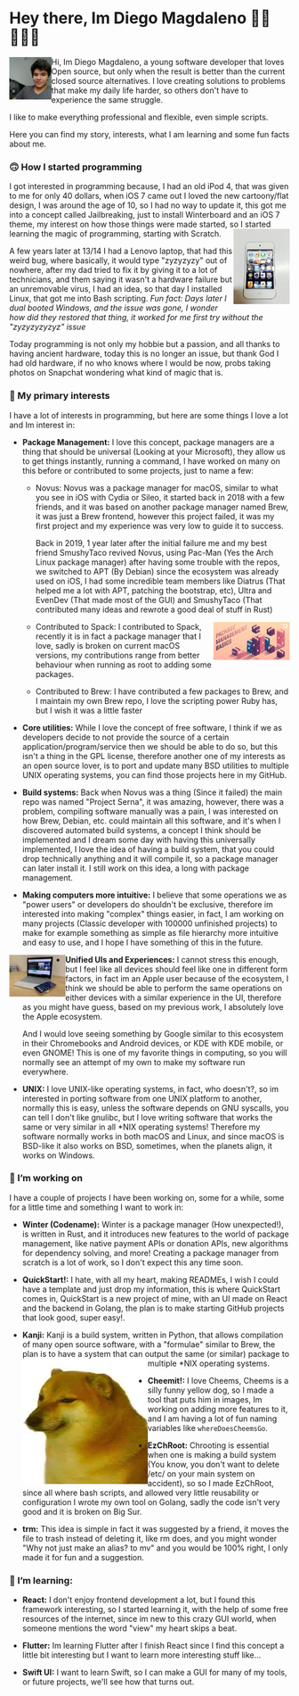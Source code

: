# Hey there, Im Diego Magdaleno 👋🏼👨🏽‍💻

<img align="left" width=15% height=15% src="images/diego.jpeg"> Hi, Im Diego Magdaleno, a young software developer that loves Open source, but only when the result is better than the current closed source alternatives. I love creating solutions to problems that make my daily life harder, so others don't have to experience the same struggle.

I like to make everything professional and flexible, even simple scripts.

Here you can find my story, interests, what I am learning and some fun facts about me.

### 🙃 How I started programming

I got interested in programming because, I had an old iPod 4, that was given to me for only 40 dollars, when iOS 7 came out I loved the new cartoony/flat design, I was around the age of 10, so I had no way to update it, this got me into a concept called Jailbreaking, just to install Winterboard and an iOS 7 theme, my interest on how those things were made started, so I started learning the magic of programming, starting with Scratch.
<img align="right" width=20% height=20% src="images/ipod.jpeg">

A few years later at 13/14 I had a Lenovo laptop, that had this weird bug, where basically, it would type "zyzyzyzy" out of nowhere, after my dad tried to fix it by giving it to a lot of technicians, and them saying it wasn't a hardware failure but an unremovable virus, I had an idea, so that day I installed Linux, that got me into Bash scripting. _Fun fact: Days later I dual booted Windows, and the issue was gone, I wonder how did they restored that thing, it worked for me first try without the "zyzyzyzyzyz" issue_

Today programming is not only my hobbie but a passion, and all thanks to having ancient hardware, today this is no longer an issue, but thank God I had old hardware, if no who knows where I would be now, probs taking photos on Snapchat wondering what kind of magic that is.

### 🔬 My primary interests

I have a lot of interests in programming, but here are some things I love a lot and Im interest in:

- **Package Management:** I love this concept, package managers are a thing that should be universal (Looking at your Microsoft), they allow us to get things instantly, running a command, I have worked on many on this before or contributed to some projects, just to name a few:
  
  - Novus: Novus was a package manager for macOS, similar to what you see in iOS with Cydia or Sileo, it started back in 2018 with a few friends, and it was based on another package manager named Brew, it was just a Brew frontend, however this project failed, it was my first project and my experience was very low to guide it to success.
  
    Back in 2019, 1 year later after the initial failure me and my best friend SmushyTaco revived Novus, using Pac-Man (Yes the Arch Linux package manager) after       having some trouble with the repos, we switched to APT (By Debian) since the ecosystem was already used on iOS, I had some incredible team members like Diatrus (That helped me a lot with APT, patching the bootstrap, etc), Ultra and EvenDev (That made most of the GUI) and SmushyTaco (That contributed many ideas  and rewrote a good deal of stuff in Rust) 
    
    <img align="right" width=30% height=30% src="images/pmb.png">
    
  - Contributed to Spack: I contributed to Spack, recently it is in fact a package manager that I love, sadly is broken on current macOS versions, my contributions range from better behaviour when running as root to adding some packages.
  
  - Contributed to Brew: I have contributed a few packages to Brew, and I maintain my own Brew repo, I love the scripting power Ruby has, but I wish it was a little faster
  
- **Core utilities:** While I love the concept of free software, I think if we as developers decide to not provide the source of a certain application/program/service then we should be able to do so, but this isn't a thing in the GPL license, therefore another one of my interests as an open source lover, is to port and update many BSD utilities to multiple UNIX operating systems, you can find those projects here in my GitHub.

- **Build systems:** Back when Novus was a thing (Since it failed) the main repo was named "Project Serna", it was amazing, however, there was a problem, compiling software manually was a pain, I was interested on how Brew, Debian, etc. could maintain all this software, and it's when I discovered automated build systems, a concept I think should be implemented and I dream some day with having this universally implemented, I love the idea of having a build system, that you could drop technically anything and it will compile it, so a package manager can later install it. I still work on this idea, a long with package management.

- **Making computers more intuitive:** I believe that some operations we as "power users" or developers do shouldn't be exclusive, therefore im interested into making "complex" things easier, in fact, I am working on many projects (Classic developer with 100000 unfinished projects) to make for example something as simple as file hierarchy more intuitive and easy to use, and I hope I have something of this in the future.


<img align="left"  width=20% height=20% src="images/ecosystem.jpeg">

- **Unified UIs and Experiences:** I cannot stress this enough, but I feel like all devices should feel like one in different form factors, in fact im an Apple user because of the ecosystem, I think we should be able to perform the same operations on either devices with a similar experience in the UI, therefore as you might have guess, based on my previous work, I absolutely love the Apple ecosystem. 
  
  And I would love seeing something by Google similar to this ecosystem in their Chromebooks and Android devices, or KDE with KDE mobile, or even GNOME! This is one of my favorite things in computing, so you will normally see an attempt of my own to make my software run everywhere. 
  
- **UNIX:** I love UNIX-like operating systems, in fact, who doesn't?, so im interested in porting software from one UNIX platform to another, normally this is easy, unless the software depends on GNU syscalls, you can tell I don't like gnulibc, but I love writing software that works the same or very similar in all *NIX operating systems! Therefore my software normally works in both macOS and Linux, and since macOS is BSD-like it also works on BSD, sometimes, when the planets align, it works on Windows.

### 🔭 I’m working on

I have a couple of projects I have been working on, some for a while, some for a little time and something I want to work in:

- **Winter (Codename):** Winter is a package manager (How unexpected!), is written in Rust, and it introduces new features to the world of package management, like native payment APIs or donation APIs, new algorithms for dependency solving, and more! Creating a package manager from scratch is a lot of work, so I don't expect this any time soon.

- **QuickStart!:** I hate, with all my heart, making READMEs, I wish I could have a template and just drop my information, this is where QuickStart comes in, QuickStart is a new project of mine, with an UI made on React and the backend in Golang, the plan is to make starting GitHub projects that look good, super easy!. 

- **Kanji:** Kanji is a build system, written in Python, that allows compilation of many open source software, with a "formulae" similar to Brew, the plan is to have a system that can output the same (or similar) package to multiple *NIX operating systems. <img align="left" src="images/cheems.jpeg">


- **Cheemit!:** I love Cheems, Cheems is a silly funny yellow dog, so I made a tool that puts him in images, Im working on adding more features to it, and I am having a lot of fun naming variables like `whereDoesCheemsGo`.

- **EzChRoot:** Chrooting is essential when one is making a build system (You know, you don't want to delete /etc/ on your main system on accident), so so I made EzChRoot, since all where bash scripts, and allowed very little reusability or configuration I wrote my own tool on Golang, sadly the code isn't very good and it is broken on Big Sur.

- **trm:** This idea is simple in fact it was suggested by a friend, it moves the file to trash instead of deleting it, like rm does, and you might wonder "Why not just make an alias? to mv" and you would be 100% right, I only made it for fun and a suggestion.

 ### 🌱 I’m learning:
 
 - **React:** I don't enjoy frontend development a lot, but I found this framework interesting, so I started learning it, with the help of some free resources of the internet, since im new to this crazy GUI world, when someone mentions the word "view" my heart skips a beat.
 
 - **Flutter:** Im learning Flutter after I finish React since I find this concept a little bit interesting but I want to learn more interesting stuff like...
 
 - **Swift UI:** I want to learn Swift, so I can make a GUI for many of my tools, or future projects, we'll see how that turns out.
